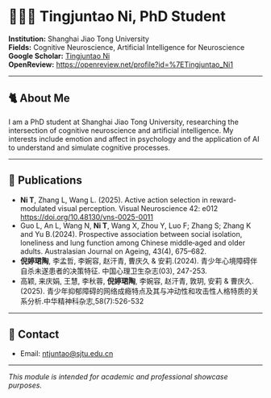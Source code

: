 # 👩🏻‍💻 Tingjuntao Ni, PhD Student

**Institution:** Shanghai Jiao Tong University  
**Fields:** Cognitive Neuroscience, Artificial Intelligence for Neuroscience  
**Google Scholar:** [Tingjuntao Ni](https://scholar.google.com.hk/citations?user=VfNsVXIAAAAJ&hl=zh-CN)  
**OpenReview:** https://openreview.net/profile?id=%7ETingjuntao_Ni1


---

## 🐈 About Me

I am a PhD student at Shanghai Jiao Tong University, researching the intersection of cognitive neuroscience and artificial intelligence. My interests include emotion and affect in psychology and the application of AI to understand and simulate cognitive processes.

---

## 📑 Publications
- **Ni T**, Zhang L, Wang L. (2025). Active action selection in reward-modulated visual perception. Visual Neuroscience 42: e012 https://doi.org/10.48130/vns-0025-0011
- Guo L, An L, Wang N, **Ni T**, Wang X, Zhou Y, Luo F; Zhang S; Zhang K and Yu B.(2024). Prospective association between social isolation, loneliness and lung function among Chinese middle‐aged and older adults. Australasian Journal on Ageing, 43(4), 675–682.
- **倪婷珺陶**, 李孟哲, 李婉容, 赵汗青, 曹庆久 & 安莉.(2024). 青少年心境障碍伴自杀未遂患者的决策特征. 中国心理卫生杂志(03), 247-253.
- 高颖, 来庆娟, 王慧, 李秋蓉, **倪婷珺陶**, 李婉容, 赵汗青, 敦玥, 安莉 & 曹庆久.(2025). 青少年抑郁障碍的网络成瘾特点及其与冲动性和攻击性人格特质的关系分析.中华精神科杂志,58(7):526-532
---

## 📧 Contact
- Email: ntjuntao@sjtu.edu.cn

---

*This module is intended for academic and professional showcase purposes.*

